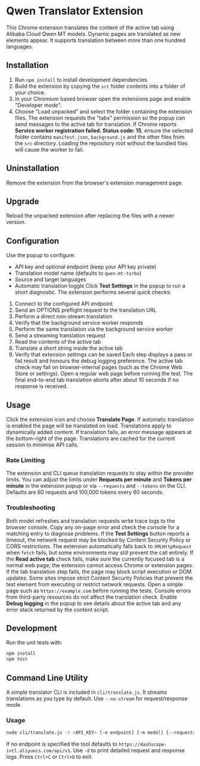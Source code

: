 # Qwen Translator Extension

This Chrome extension translates the content of the active tab using Alibaba Cloud Qwen MT models. Dynamic pages are translated as new elements appear. It supports translation between more than one hundred languages.

## Installation
1. Run `npm install` to install development dependencies.
2. Build the extension by copying the `src` folder contents into a folder of your choice.
3. In your Chromium based browser open the extensions page and enable "Developer mode".
4. Choose "Load unpacked" and select the folder containing the extension files.
   The extension requests the "tabs" permission so the popup can send
   messages to the active tab for translation.
   If Chrome reports **Service worker registration failed. Status code: 15**,
   ensure the selected folder contains `manifest.json`, `background.js` and the
   other files from the `src` directory. Loading the repository root without the
   bundled files will cause the worker to fail.

## Uninstallation
Remove the extension from the browser's extension management page.

## Upgrade
Reload the unpacked extension after replacing the files with a newer version.

## Configuration
Use the popup to configure:
- API key and optional endpoint (keep your API key private)
- Translation model name (defaults to `qwen-mt-turbo`)
- Source and target languages
- Automatic translation toggle
Click **Test Settings** in the popup to run a short diagnostic. The extension performs several quick checks:
1. Connect to the configured API endpoint
2. Send an OPTIONS preflight request to the translation URL
3. Perform a direct non-stream translation
4. Verify that the background service worker responds
5. Perform the same translation via the background service worker
6. Send a streaming translation request
7. Read the contents of the active tab
8. Translate a short string inside the active tab
9. Verify that extension settings can be saved
Each step displays a pass or fail result and honours the debug logging preference.
The active tab check may fail on browser-internal pages (such as the Chrome Web Store or settings). Open a regular web page before running the test.
The final end-to-end tab translation aborts after about 10 seconds if no response is received.

## Usage
Click the extension icon and choose **Translate Page**. If automatic translation is enabled the page will be translated on load. Translations apply to dynamically added content.
If translation fails, an error message appears at the bottom-right of the page. Translations are cached for the current session to minimise API calls.

### Rate Limiting
The extension and CLI queue translation requests to stay within the provider limits.
You can adjust the limits under **Requests per minute** and **Tokens per minute** in the extension popup or via `--requests` and `--tokens` on the CLI. Defaults are 60 requests and 100,000 tokens every 60 seconds.

### Troubleshooting
Both model refreshes and translation requests write trace logs to the browser console. Copy any on-page error and check the console for a matching entry to diagnose problems.
If the **Test Settings** button reports a timeout, the network request may be blocked by Content Security Policy or CORS restrictions. The extension automatically falls back to `XMLHttpRequest` when `fetch` fails, but some environments may still prevent the call entirely.
If the **Read active tab** check fails, make sure the currently focused tab is a normal web page; the extension cannot access Chrome or extension pages.
If the tab translation step fails, the page may block script execution or DOM updates.
Some sites impose strict Content Security Policies that prevent the test element from executing or restrict network requests. Open a simple page such as `https://example.com` before running the tests. Console errors from third-party resources do not affect the translation check.
Enable **Debug logging** in the popup to see details about the active tab and any error stack returned by the content script.

## Development
Run the unit tests with:
```sh
npm install
npm test
```

## Command Line Utility
A simple translator CLI is included in `cli/translate.js`. It streams translations as you type by default. Use `--no-stream` for request/response mode.

### Usage
```sh
node cli/translate.js -k <API_KEY> [-e endpoint] [-m model] [--requests N] [--tokens M] [-d] [--no-stream] -s <source_lang> -t <target_lang>
```
If no endpoint is specified the tool defaults to `https://dashscope-intl.aliyuncs.com/api/v1`.
Use `-d` to print detailed request and response logs.
Press `Ctrl+C` or `Ctrl+D` to exit.

